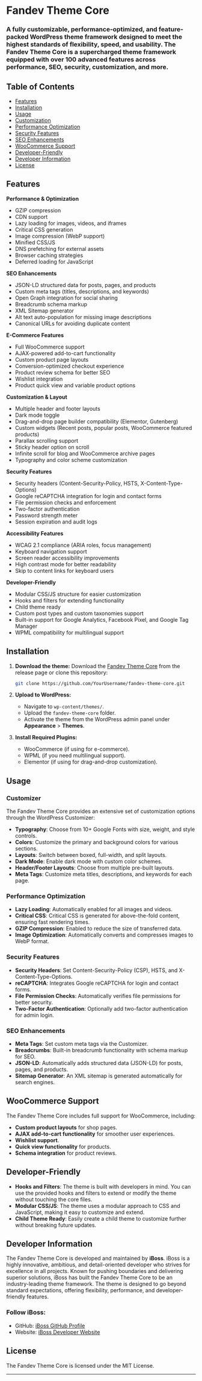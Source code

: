 # Fandev Theme Core

### A fully customizable, performance-optimized, and feature-packed WordPress theme framework designed to meet the highest standards of flexibility, speed, and usability. The Fandev Theme Core is a supercharged theme framework equipped with over 100 advanced features across performance, SEO, security, customization, and more.

## Table of Contents
- [Features](#features)
- [Installation](#installation)
- [Usage](#usage)
- [Customization](#customization)
- [Performance Optimization](#performance-optimization)
- [Security Features](#security-features)
- [SEO Enhancements](#seo-enhancements)
- [WooCommerce Support](#woocommerce-support)
- [Developer-Friendly](#developer-friendly)
- [Developer Information](#developer-information)
- [License](#license)

## Features

**Performance & Optimization**
- GZIP compression
- CDN support
- Lazy loading for images, videos, and iframes
- Critical CSS generation
- Image compression (WebP support)
- Minified CSS/JS
- DNS prefetching for external assets
- Browser caching strategies
- Deferred loading for JavaScript

**SEO Enhancements**
- JSON-LD structured data for posts, pages, and products
- Custom meta tags (titles, descriptions, and keywords)
- Open Graph integration for social sharing
- Breadcrumb schema markup
- XML Sitemap generator
- Alt text auto-population for missing image descriptions
- Canonical URLs for avoiding duplicate content

**E-Commerce Features**
- Full WooCommerce support
- AJAX-powered add-to-cart functionality
- Custom product page layouts
- Conversion-optimized checkout experience
- Product review schema for better SEO
- Wishlist integration
- Product quick view and variable product options

**Customization & Layout**
- Multiple header and footer layouts
- Dark mode toggle
- Drag-and-drop page builder compatibility (Elementor, Gutenberg)
- Custom widgets (Recent posts, popular posts, WooCommerce featured products)
- Parallax scrolling support
- Sticky header option on scroll
- Infinite scroll for blog and WooCommerce archive pages
- Typography and color scheme customization

**Security Features**
- Security headers (Content-Security-Policy, HSTS, X-Content-Type-Options)
- Google reCAPTCHA integration for login and contact forms
- File permission checks and enforcement
- Two-factor authentication
- Password strength meter
- Session expiration and audit logs

**Accessibility Features**
- WCAG 2.1 compliance (ARIA roles, focus management)
- Keyboard navigation support
- Screen reader accessibility improvements
- High contrast mode for better readability
- Skip to content links for keyboard users

**Developer-Friendly**
- Modular CSS/JS structure for easier customization
- Hooks and filters for extending functionality
- Child theme ready
- Custom post types and custom taxonomies support
- Built-in support for Google Analytics, Facebook Pixel, and Google Tag Manager
- WPML compatibility for multilingual support

## Installation

1. **Download the theme:**
   Download the [Fandev Theme Core](#) from the release page or clone this repository:
   ```bash
   git clone https://github.com/YourUsername/fandev-theme-core.git
   ```

2. **Upload to WordPress:**
   - Navigate to `wp-content/themes/`.
   - Upload the `fandev-theme-core` folder.
   - Activate the theme from the WordPress admin panel under **Appearance** > **Themes**.

3. **Install Required Plugins:**
   - WooCommerce (if using for e-commerce).
   - WPML (if you need multilingual support).
   - Elementor (if using for drag-and-drop customization).

## Usage

### Customizer
The Fandev Theme Core provides an extensive set of customization options through the WordPress Customizer:
- **Typography**: Choose from 10+ Google Fonts with size, weight, and style controls.
- **Colors**: Customize the primary and background colors for various sections.
- **Layouts**: Switch between boxed, full-width, and split layouts.
- **Dark Mode**: Enable dark mode with custom color schemes.
- **Header/Footer Layouts**: Choose from multiple pre-built layouts.
- **Meta Tags**: Customize meta titles, descriptions, and keywords for each page.

### Performance Optimization
- **Lazy Loading**: Automatically enabled for all images and videos.
- **Critical CSS**: Critical CSS is generated for above-the-fold content, ensuring fast rendering times.
- **GZIP Compression**: Enabled to reduce the size of transferred data.
- **Image Optimization**: Automatically converts and compresses images to WebP format.

### Security Features
- **Security Headers**: Set Content-Security-Policy (CSP), HSTS, and X-Content-Type-Options.
- **reCAPTCHA**: Integrates Google reCAPTCHA for login and contact forms.
- **File Permission Checks**: Automatically verifies file permissions for better security.
- **Two-Factor Authentication**: Optionally add two-factor authentication for admin login.

### SEO Enhancements
- **Meta Tags**: Set custom meta tags via the Customizer.
- **Breadcrumbs**: Built-in breadcrumb functionality with schema markup for SEO.
- **JSON-LD**: Automatically adds structured data (JSON-LD) for posts, pages, and products.
- **Sitemap Generator**: An XML sitemap is generated automatically for search engines.

## WooCommerce Support
The Fandev Theme Core includes full support for WooCommerce, including:
- **Custom product layouts** for shop pages.
- **AJAX add-to-cart functionality** for smoother user experiences.
- **Wishlist support**.
- **Quick view functionality** for products.
- **Schema integration** for product reviews.

## Developer-Friendly
- **Hooks and Filters**: The theme is built with developers in mind. You can use the provided hooks and filters to extend or modify the theme without touching the core files.
- **Modular CSS/JS**: The theme uses a modular approach to CSS and JavaScript, making it easy to customize and extend.
- **Child Theme Ready**: Easily create a child theme to customize further without breaking future updates.

## Developer Information

The Fandev Theme Core is developed and maintained by **iBoss**. iBoss is a highly innovative, ambitious, and detail-oriented developer who strives for excellence in all projects. Known for pushing boundaries and delivering superior solutions, iBoss has built the Fandev Theme Core to be an industry-leading theme framework. The theme is designed to go beyond standard expectations, offering flexibility, performance, and developer-friendly features.

### Follow iBoss:
- GitHub: [iBoss GitHub Profile](https://github.com/YourUsername)
- Website: [iBoss Developer Website](https://yourwebsite.com)

## License
The Fandev Theme Core is licensed under the MIT License.

---
